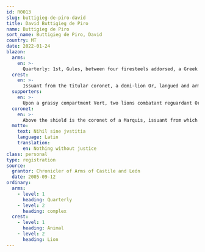 ```yaml
---
id: R0013
slug: buttigieg-de-piro-david
title: David Buttigieg de Piro
name: Buttigieg de Piro
sort_name: Buttigieg de Piro, David
country: MT
date: 2022-01-24
blazon:
  arms:
    en: >-
      Quarterly: 1st, Gules, between four firesteels addorsed, a Greek Cross, all Or (CONSTANTINOPLE); 2nd, Or, an eagle displayed Sable, beaked and membered Gules (HOHENSTAUFEN); 3rd, Or, paly of four Gules (ARAGON); 4th, Gules, a triple-towered castle with a taller central tower Or, masoned Sable, windows and portcullis closed Azure (CASTILE); Overall, on an escutcheon per pale: Argent, a fess Gules, between a mullet and cock close, all of the Same (BUTTIGIEG); and Azure, upon a base Vert, between two lions combatant Or, a pear tree proper fructed of three of the Third (2,1), and in chief three mullets of the Same (DE PIRO).
  crest:
    en: >-
      Issuant from the titular coronet, a demi-lion Or, langued and armed Gules.
  supporters:
    en: >-
      Upon a grassy compartment Vert, two lions combatant reguardant Or, each lion holding a spear Argent from which flies a banner: that at dexter, Gules, two bars Azure; that at sinister, Gules, two bars Argent.
  coronet:
    en: >-
      Above the shield is the coronet of a Marquis, issuant from which is a helm befitting his degree, mantled Gules doubled Or.
  motto:
    text: Nihil sine jvstitia
    language: Latin
    translation:
      en: Nothing without justice
class: personal
type: registration
source:
  grantor: Chronicler of Arms of Castile and León
  date: 2005-09-12
ordinary:
  arms:
    - level: 1
      heading: Quarterly
    - level: 2
      heading: complex
  crest:
    - level: 1
      heading: Animal
    - level: 2
      heading: Lion
---
```


